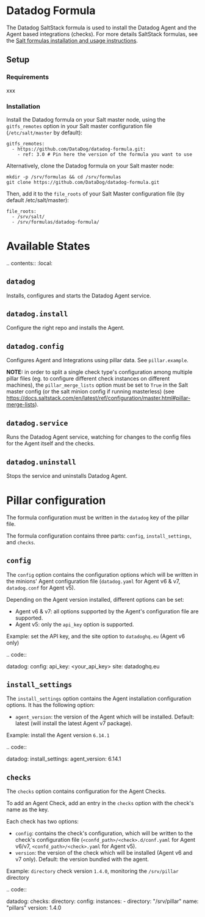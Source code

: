 # Datadog Formula

The Datadog SaltStack formula is used to install the Datadog Agent and the Agent based integrations (checks). For more details SaltStack formulas, see the [Salt formulas installation and usage instructions][1].

## Setup

### Requirements

xxx

### Installation

Install the Datadog formula on your Salt master node, using the `gitfs_remotes` option in your Salt master configuration file (`/etc/salt/master` by default):

```text
gitfs_remotes:
  - https://github.com/DataDog/datadog-formula.git:
    - ref: 3.0 # Pin here the version of the formula you want to use
```

Alternatively, clone the Datadog formula on your Salt master node:

```shell
mkdir -p /srv/formulas && cd /srv/formulas
git clone https://github.com/DataDog/datadog-formula.git
```

Then, add it to the `file_roots` of your Salt Master configuration file (by default /etc/salt/master):

```text
file_roots:
  - /srv/salt/
  - /srv/formulas/datadog-formula/
```

Available States
================

.. contents::
    :local:

``datadog``
-----------

Installs, configures and starts the Datadog Agent service.

``datadog.install``
------------------

Configure the right repo and installs the Agent.

``datadog.config``
------------------

Configures Agent and Integrations using pillar data. See `pillar.example`.

**NOTE:** in order to split a single check type's configuration among multiple
pillar files (eg. to configure different check instances on different machines),
the `pillar_merge_lists` option must be set to `True` in the Salt master config
(or the salt minion config if running masterless) (see
https://docs.saltstack.com/en/latest/ref/configuration/master.html#pillar-merge-lists).

``datadog.service``
------------------

Runs the Datadog Agent service, watching for changes to the config files for the
Agent itself and the checks.

``datadog.uninstall``
------------------

Stops the service and uninstalls Datadog Agent.

Pillar configuration
====================

The formula configuration must be written in the ``datadog`` key of the pillar file.

The formula configuration contains three parts: ``config``, ``install_settings``, and ``checks``.

``config``
----------
The ``config`` option contains the configuration options which will be written in the minions' Agent configuration file (``datadog.yaml`` for Agent v6 & v7, ``datadog.conf`` for Agent v5).

Depending on the Agent version installed, different options can be set:

- Agent v6 & v7: all options supported by the Agent's configuration file are supported.
- Agent v5: only the ``api_key`` option is supported.

Example: set the API key, and the site option to ``datadoghq.eu`` (Agent v6 only)

.. code::

  datadog:
    config:
      api_key: <your_api_key>
      site: datadoghq.eu

``install_settings``
--------------------
The ``install_settings`` option contains the Agent installation configuration options.
It has the following option:

- ``agent_version``: the version of the Agent which will be installed. Default: latest (will install the latest Agent v7 package).

Example: install the Agent version ``6.14.1``

.. code::

  datadog:
    install_settings:
      agent_version: 6.14.1


``checks``
----------
The ``checks`` option contains configuration for the Agent Checks.

To add an Agent Check, add an entry in the ``checks`` option with the check's name as the key.

Each check has two options:

- ``config``: contains the check's configuration, which will be written to the check's configuration file (``<confd_path>/<check>.d/conf.yaml`` for Agent v6/v7, ``<confd_path>/<check>.yaml`` for Agent v5).
- ``version``: the version of the check which will be installed (Agent v6 and v7 only). Default: the version bundled with the agent.

Example: ``directory`` check version ``1.4.0``, monitoring the ``/srv/pillar`` directory

.. code::

  datadog:
    checks:
      directory:
        config:
          instances:
            - directory: "/srv/pillar"
              name: "pillars"
        version: 1.4.0


[1]: http://docs.saltstack.com/en/latest/topics/development/conventions/formulas.html
